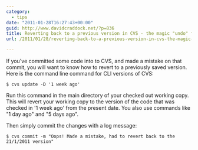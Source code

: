 ```yaml
---
category:
  - tips
date: "2011-01-28T16:27:43+00:00"
guid: http://www.davidcraddock.net/?p=836
title: Reverting back to a previous version in CVS - the magic "undo" feature
url: /2011/01/28/reverting-back-to-a-previous-version-in-cvs-the-magic-undo-feature/

---
```

If you've committed some code into to CVS, and made a mistake on that commit, you will want to know how to revert to a previously saved version. Here is the command line command for CLI versions of CVS:

```
$ cvs update -D '1 week ago'

```

Run this command in the main directory of your checked out working copy. This will revert your working copy to the version of the code that was checked in '1 week ago' from the present date. You also use commands like "1 day ago" and "5 days ago".

Then simply commit the changes with a log message:

```
$ cvs commit -m "Oops! Made a mistake, had to revert back to the 21/1/2011 version"

```
